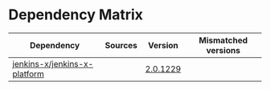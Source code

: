 # Dependency Matrix

Dependency | Sources | Version | Mismatched versions
---------- | ------- | ------- | -------------------
[jenkins-x/jenkins-x-platform](https://github.com/jenkins-x/jenkins-x-platform.git) |  | [2.0.1229](https://github.com/jenkins-x/jenkins-x-platform/releases/tag/v2.0.1229) | 
